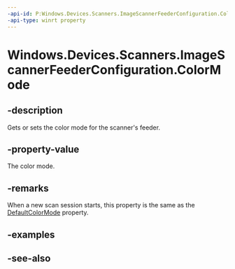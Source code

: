 ```yaml
---
-api-id: P:Windows.Devices.Scanners.ImageScannerFeederConfiguration.ColorMode
-api-type: winrt property
---
```


<!-- Property syntax
public Windows.Devices.Scanners.ImageScannerColorMode ColorMode { get;  set; }
-->

# Windows.Devices.Scanners.ImageScannerFeederConfiguration.ColorMode

## -description
Gets or sets the color mode for the scanner's feeder.

## -property-value
The color mode.

## -remarks
When a new scan session starts, this property is the same as the [DefaultColorMode](imagescannerfeederconfiguration_defaultcolormode.md) property.

## -examples

## -see-also
